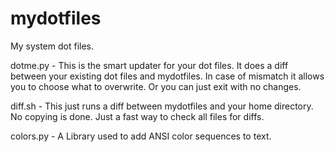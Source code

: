 # mydotfiles
My system dot files.

dotme.py - This is the smart updater for your dot files.  It does a diff between
	your existing dot files and mydotfiles.  In case of mismatch it allows you to choose what
	to overwrite. Or you can just exit with no changes.

diff.sh - This just runs a diff between mydotfiles and your home directory.  No
	copying is done.  Just a fast way to check all files for diffs.

colors.py - A Library used to add ANSI color sequences to text.  
